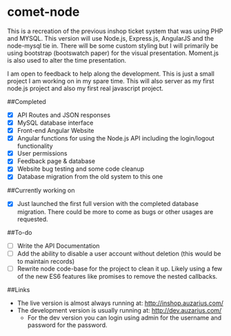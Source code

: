 # comet-node
This is a recreation of the previous inshop ticket system that was using PHP and MYSQL.  This version will use Node.js, Express.js, AngularJS and the node-mysql tie in.  There will be some custom styling but I will primarily be using bootstrap (bootswatch paper) for the visual presentation.  Moment.js is also used to alter the time presentation.

I am open to feedback to help along the development.
This is just a small project I am working on in my spare time.
This will also server as my first node.js project and also my first real javascript project.

##Completed
- [X] API Routes and JSON responses
- [X] MySQL database interface
- [X] Front-end Angular Website
- [X] Angular functions for using the Node.js API including the login/logout functionality
- [X] User permissions
- [X] Feedback page & database
- [X] Website bug testing and some code cleanup
- [X] Database migration from the old system to this one

##Currently working on
- [X] Just launched the first full version with the completed database migration.  There could be more to come as bugs or other usages are requested.
  
##To-do
- [ ] Write the API Documentation
- [ ] Add the ability to disable a user account without deletion (this would be to maintain records)
- [ ] Rewrite node code-base for the project to clean it up.  Likely using a few of the new ES6 features like promises to remove the nested callbacks.

##Links
- The live version is almost always running at: http://inshop.auzarius.com/
- The development version is usually running at: http://dev.auzarius.com/
  - For the dev version you can login using admin for the username and password for the password.
